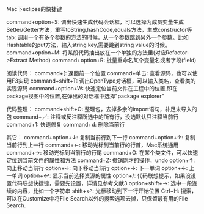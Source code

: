Mac下eclipse的快捷键

command+option+S: 调出快速生成代码会话框，可以选择为成员变量生成Setter/Getter方法，重写toString,hashCode,equals方法，生成constructor等
tab: 调用一个有多个参数的方法的时候，从一个参数跳到另外一个参数。比如Hashtable的put方法，输入string key,需要跳到string value的时候。
command+option+M: 将某段代码抽出放在一个单独的方法里(对应Refactor->Extract Method)
command+option+R: 批量重命名某个变量名或者字段(field)

阅读代码：
command+[: 返回前一个位置
command+单击: 查看源码，也可以使用F3实现
command+shift+T: 调出OpenType对话框，可以输入类名，查看类的实现源码
command+option+W: 快速定位当前文件在工程中的位置,即在package视图中的位置,在弹出的对话框中选择"package explorer"

代码整理：
command+shift+O: 整理包，去掉多余的import语句，补足未导入的包
command+／: 注释或反注释所选中的所有行，没选默认只注释当前行
command+1: 快速修复
command+d: 删除当前行

其它：
command+option+↓: 复制当前行到下一行
command+option+↑: 复制当前行到上一行
command+←: 移动光标到当前行的行首，Mac系统通用
command+→: 移动光标到当前行的行尾
command+O: 在某个类文件，可以快速定位到当前文件的属性和方法
command+Z: 撤销刚才的操作，undo
option+↑: 向上移动当前行
option+↓: 向下移动当前行
option+→: 下一单词
option+←: 上一单词
option+↩︎: 显示当前选择资源的属性
option+/: 代码联想提示，如果没设置代码联想快捷键，需要先设置，详情见参考文献3
option+shift+→: 选中一段连续的内容，比如一个字符串
shift+↩︎: 光标移动到下一行开始位置
Ctrl+H: 搜索，可以在Customize中将File Search以外的搜索选项去掉，只保留最有用的File Search.

